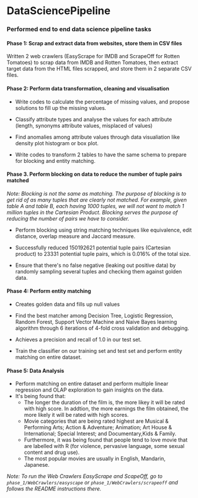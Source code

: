 # DataSciencePipeline
### Performed end to end data science pipeline tasks

#### Phase 1: Scrap and extract data from websites, store them in CSV files

Written 2 web crawlers (EasyScrape for IMDB and ScrapeOff for Rotten Tomatoes) to scrap data from IMDB and Rotten Tomatoes, then extract target data from the HTML files scrapped, and store them in 2 separate CSV files.

#### Phase 2: Perform data transformation, cleaning and visualisation

* Write codes to calculate the percentage of missing values, and propose solutions to fill up the missing values.

* Classify attribute types and analyse the values for each attribute (length, synonyms attribute values, misplaced of             values)

* Find anomalies among attribute values through data visualiation like density plot histogram or box plot.

* Write codes to transform 2 tables to have the same schema to prepare for blocking and entity matching.

#### Phase 3. Perform blocking on data to reduce the number of tuple pairs matched

*Note: Blocking is not the same as matching. The purpose of blocking is to get rid of as many tuples that are clearly not 
matched. For example, given table A and table B, each having 1000 tuples, we will not want to match 1 million tuples in the 
Cartesian Product. Blocking serves the purpose of reducing the number of pairs we have to consider.*
   
* Perform blocking using string matching techniques like equivalence, edit distance, overlap measure and Jaccard measure. 

* Successfully reduced 150192621 potential tuple pairs (Cartesian product) to 23331 potential tuple pairs, which is 0.016%      of the total size.

* Ensure that there's no false negative (leaking out positive data) by randomly sampling several tuples and checking them 
  against golden data.

#### Phase 4: Perform entity matching

* Creates golden data and fills up null values

* Find the best matcher among Decision Tree, Logistic Regression, Random Forest, Support Vector Machine and Naive Bayes         learning algorithm through 6 iterations of 4-fold cross validation and debugging.

* Achieves a precision and recall of 1.0 in our test set.

* Train the classifier on our training set and test set and perform entity matching on entire dataset.

#### Phase 5: Data Analysis
 * Perform matching on entire dataset and perform multiple linear regression and OLAP exploration to gain insights on the        data.
 * It's being found that:
   - The longer the duration of the film is, the more likey it will be rated with high score. In addtion, the more earnings        the film obtained, the more likely it will be rated with high scores.
   - Movie categories that are being rated highest are Musical & Performing Arts; Action & Adventure; Animation; Art House &      International; Special Interest; and Documentary,Kids & Family.
   - Furthermore, it was being found that people tend to love movie that are labelled with R (for violence, pervasive              language, some sexual content and drug use).
   - The most popular movies are usually in English, Mandarin, Japanese.
   

*Note: To run the Web Crawlers EasyScrape and ScapeOff, go to `phase_1/WebCrawlers/easyscape` or `phase_1/WebCrawlers/scrapeoff` and follows the README instructions there.*


   

   
